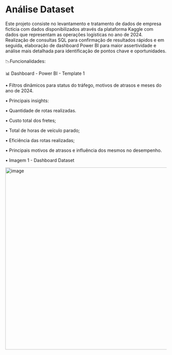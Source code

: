 # Análise Dataset
Este projeto consiste no levantamento e tratamento de dados de empresa ficticia com dados disponibilizados através da plataforma Kaggle com dados que representam as operações logísticas no ano de 2024. Realização de consultas SQL para confirmação de resultados rápidos e em seguida, elaboração de dashboard Power BI para maior assertividade e análise mais detalhada para identificação de pontos chave e oportunidades.

📉Funcionalidades:

📊 Dashboard - Power BI - Template 1

• Filtros dinâmicos para status do tráfego, motivos de atrasos e meses do ano de 2024.

• Principais insights:

• Quantidade de rotas realizadas.

• Custo total dos fretes;

• Total de horas de veículo parado;

• Eficiência das rotas realizadas;

• Principais motivos de atrasos e influência dos mesmos no desempenho.

• Imagem 1 - Dashboard Dataset

<img width="1017" height="568" alt="image" src="https://github.com/user-attachments/assets/098f08ef-55af-4f0f-a0a0-5c7c943607a7" />

